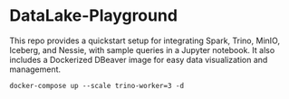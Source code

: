 # DataLake-Playground
This repo provides a quickstart setup for integrating Spark, Trino, MinIO, Iceberg, and Nessie, with sample queries in a Jupyter notebook. It also includes a Dockerized DBeaver image for easy data visualization and management.

```
docker-compose up --scale trino-worker=3 -d
```